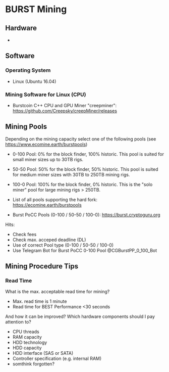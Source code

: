 # BURST Mining

## Hardware
* 

## Software

### Operating System
* Linux (Ubuntu 16.04)

### Mining Software for Linux (CPU)
* Burstcoin C++ CPU and GPU Miner "creepminer": https://github.com/Creepsky/creepMiner/releases


## Mining Pools
Depending on the mining capacity select one of the following pools (see https://www.ecomine.earth/burstpools)
* 0-100 Pool: 0% for the block finder, 100% historic. This pool is suited for small miner sizes up to 30TB rigs.
* 50-50 Pool: 50% for the block finder, 50% historic. This pool is suited for medium miner sizes with 30TB to 250TB mining rigs.
* 100-0 Pool: 100% for the block finder, 0% historic. This is the "solo miner" pool for large mining rigs > 250TB.

* List of all pools supporting the hard fork: https://ecomine.earth/burstpools
* Burst PoCC Pools (0-100 / 50-50 / 100-0): https://burst.cryptoguru.org

Hits:
* Check fees
* Check max. acceped deadline (DL)
* Use of correct Pool type (0-100 / 50-50 / 100-0)
* Use Telegram Bot for Burst PoCC 0-100 Pool @CGBurstPP_0_100_Bot

## Mining Procedure Tips

### Read Time
What is the max. acceptable read time for mining?
* Max. read time is 1 minute
* Read time for BEST Performance <30 seconds

And how it can be improved? Which hardware components should I pay attention to?
- CPU threads
- RAM capacity
- HDD technology
- HDD capacity
- HDD interface (SAS or SATA)
- Controller specification (e.g. internal RAM)
- somthink forgotten?

